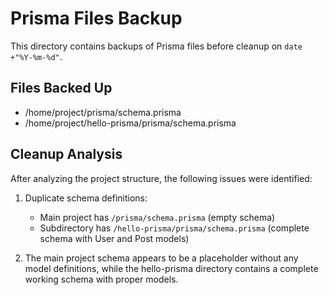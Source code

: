 # Prisma Files Backup

This directory contains backups of Prisma files before cleanup on `date +"%Y-%m-%d"`.

## Files Backed Up
- /home/project/prisma/schema.prisma
- /home/project/hello-prisma/prisma/schema.prisma

## Cleanup Analysis
After analyzing the project structure, the following issues were identified:

1. Duplicate schema definitions:
   - Main project has `/prisma/schema.prisma` (empty schema)
   - Subdirectory has `/hello-prisma/prisma/schema.prisma` (complete schema with User and Post models)

2. The main project schema appears to be a placeholder without any model definitions, while
   the hello-prisma directory contains a complete working schema with proper models.
